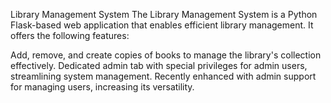 Library Management System
The Library Management System is a Python Flask-based web application that enables efficient library management. It offers the following features:

Add, remove, and create copies of books to manage the library's collection effectively.
Dedicated admin tab with special privileges for admin users, streamlining system management.
Recently enhanced with admin support for managing users, increasing its versatility.
